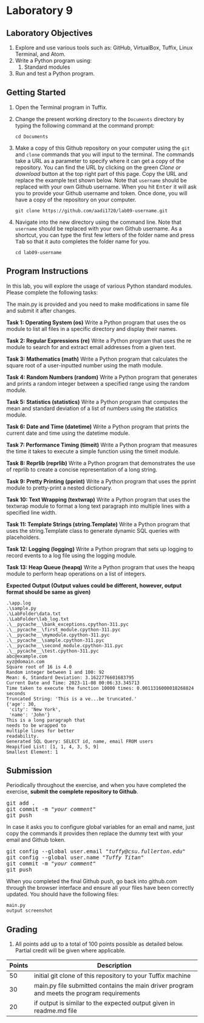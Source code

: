# Laboratory 9

## Laboratory Objectives
1. Explore and use various tools such as: GitHub, VirtualBox, Tuffix, Linux Terminal, and Atom.
1. Write a Python program using:
     1. Standard modules
1. Run and test a Python program.

## Getting Started
1. Open the Terminal program in Tuffix.
1. Change the present working directory to the `Documents` directory by typing the following command at the command prompt:

    ```
    cd Documents
    ```

1. Make a copy of this Github repository on your computer using the `git` and `clone` commands that you will input to the terminal. The commands take a URL as a parameter to specify where it can get a copy of the repository. You can find the URL by clicking on the green *Clone or download* button at the top right part of this page. Copy the URL and replace the example text shown below. Note that `username` should be replaced with your own Github username. When you hit <kbd>Enter</kbd> it will ask you to provide your Github username and token. Once done, you will have a copy of the repository on your computer.
    ```
    git clone https://github.com/aadi1720/lab09-username.git
    ```
1. Navigate into the new directory using the command line. Note that `username` should be replaced with your own Github username.  As a shortcut, you can type the first few letters of the folder name and press <kbd>Tab</kbd> so that it auto completes the folder name for you.

     ```
     cd lab09-username
     ```
     
## Program Instructions

In this lab, you will explore the usage of various Python standard modules. Please complete the following tasks:

The main.py is provided and you need to make modifications in same file and submit it after changes.

**Task 1: Operating System (os)**
Write a Python program that uses the os module to list all files in a specific directory and display their names.

**Task 2: Regular Expressions (re)**
Write a Python program that uses the re module to search for and extract email addresses from a given text.

**Task 3: Mathematics (math)**
Write a Python program that calculates the square root of a user-inputted number using the math module.

**Task 4: Random Numbers (random)**
Write a Python program that generates and prints a random integer between a specified range using the random module.

**Task 5: Statistics (statistics)**
Write a Python program that computes the mean and standard deviation of a list of numbers using the statistics module.

**Task 6: Date and Time (datetime)**
Write a Python program that prints the current date and time using the datetime module.

**Task 7: Performance Timing (timeit)**
Write a Python program that measures the time it takes to execute a simple function using the timeit module.

**Task 8: Reprlib (reprlib)**
Write a Python program that demonstrates the use of reprlib to create a concise representation of a long string.

**Task 9: Pretty Printing (pprint)**
Write a Python program that uses the pprint module to pretty-print a nested dictionary.

**Task 10: Text Wrapping (textwrap)**
Write a Python program that uses the textwrap module to format a long text paragraph into multiple lines with a specified line width.

**Task 11: Template Strings (string.Template)**
Write a Python program that uses the string.Template class to generate dynamic SQL queries with placeholders.

**Task 12: Logging (logging)**
Write a Python program that sets up logging to record events to a log file using the logging module.

**Task 13: Heap Queue (heapq)**
Write a Python program that uses the heapq module to perform heap operations on a list of integers.

**Expected Output (Output values could be different, however, output format should be same as given)**

```
.\app.log
.\sample.py
.\LabFolder\data.txt   
.\LabFolder\lab_log.txt
.\__pycache__\bank_exceptions.cpython-311.pyc
.\__pycache__\first_module.cpython-311.pyc
.\__pycache__\mymodule.cpython-311.pyc
.\__pycache__\sample.cpython-311.pyc
.\__pycache__\second_module.cpython-311.pyc
.\__pycache__\test.cpython-311.pyc
abc@example.com
xyz@domain.com
Square root of 16 is 4.0
Random integer between 1 and 100: 92
Mean: 6, Standard Deviation: 3.1622776601683795
Current Date and Time: 2023-11-08 00:06:33.345713
Time taken to execute the function 10000 times: 0.0011316000018268824 seconds
Truncated String: 'This is a ve...be truncated.'
{'age': 30,
 'city': 'New York',
 'name': 'John'}
This is a long paragraph that
needs to be wrapped to
multiple lines for better
readability.
Generated SQL Query: SELECT id, name, email FROM users
Heapified List: [1, 1, 4, 3, 5, 9]
Smallest Element: 1
```

## Submission
Periodically throughout the exercise, and when you have completed the exercise, **submit the complete repository to Github**.

   <pre>git add .<br>git commit -m "<i>your comment</i>"<br>git push</pre>

In case it asks you  to configure global variables for an email and name, just copy the commands it provides then replace the dummy text with your email and Github token.

   <pre>git config --global user.email "<i>tuffy@csu.fullerton.edu</i>"<br>git config --global user.name "<i>Tuffy Titan</i>"<br>git commit -m "<i>your comment</i>"<br>git push</pre>

When you completed the final Github push, go back into github.com through the browser interface and ensure all your files have been correctly updated.  You should have the following files:
```
main.py
output screenshot
```
    
## Grading
1. All points add up to a total of 100 points possible as detailed below.  Partial credit will be given where applicable.

| Points | Description |
| --- | --- |
|50|initial git clone of this repository to your Tuffix machine|
|30|main.py file submitted contains the main driver program and meets the program requirements|
|20|if output is similar to the expected output given in readme.md file|

